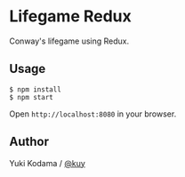 # Lifegame Redux

Conway's lifegame using Redux.

## Usage

```
$ npm install
$ npm start
```

Open `http://localhost:8080` in your browser.

## Author

Yuki Kodama / [@kuy](https://twitter.com/kuy)
